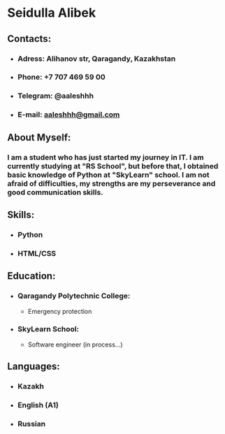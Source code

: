 # Seidulla Alibek

## Contacts:
- ### Adress: Alihanov str, Qaragandy, Kazakhstan
- ### Phone: +7 707 469 59 00
- ### Telegram: @aaleshhh
- ### E-mail: aaleshhh@gmail.com

## About Myself:
### I am a student who has just started my journey in IT. I am currently studying at "RS School", but before that, I obtained basic knowledge of Python at "SkyLearn" school. I am not afraid of difficulties, my strengths are my perseverance and good communication skills.

## Skills:
- ### Python
- ### HTML/CSS

## Education:
* ### Qaragandy Polytechnic College:
  * Emergency protection
* ### SkyLearn School:
  * Software engineer (in process...)

## Languages:
* ### Kazakh
* ### English (A1)
* ### Russian